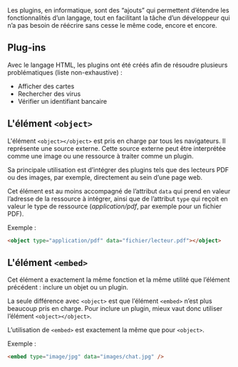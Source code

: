 Les plugins, en informatique, sont des “ajouts” qui permettent d’étendre les fonctionnalités d’un langage, tout en facilitant la tâche d’un développeur qui n’a pas besoin de réécrire sans cesse le même code, encore et encore.

## Plug-ins

Avec le langage HTML, les plugins ont été créés afin de résoudre plusieurs problématiques (liste non-exhaustive) :

- Afficher des cartes
- Rechercher des virus
- Vérifier un identifiant bancaire

## L'élément ```<object>```

L'élément ```<object></object>``` est pris en charge par tous les navigateurs. Il représente une source externe. Cette source externe peut être interprétée comme une image ou une ressource à traiter comme un plugin.

Sa principale utilisation est d’intégrer des plugins tels que des lecteurs PDF ou des images, par exemple, directement au sein d’une page web.

Cet élément est au moins accompagné de l’attribut ```data``` qui prend en valeur l’adresse de la ressource à intégrer, ainsi que de l’attribut ```type``` qui reçoit en valeur le type de ressource (*application/pdf*, par exemple pour un fichier PDF).

Exemple :

```html
<object type="application/pdf" data="fichier/lecteur.pdf"></object>
```

## L'élément ```<embed>```

Cet élément a exactement la même fonction et la même utilité que l’élément précédent : inclure un objet ou un plugin. 

La seule différence avec ```<object>``` est que l’élément ```<embed>``` n’est plus beaucoup pris en charge. Pour inclure un plugin, mieux vaut donc utiliser l’élément ```<object></object>```.

L’utilisation de ```<embed>``` est exactement la même que pour ```<object>```.

Exemple :

```html
<embed type="image/jpg" data="images/chat.jpg" />
```